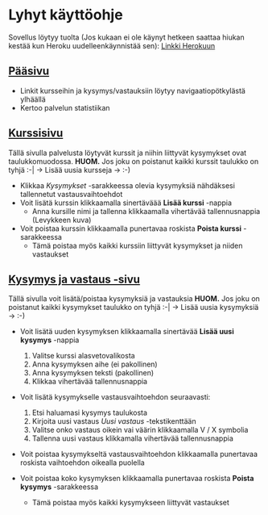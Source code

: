 # Lyhyt käyttöohje

Sovellus löytyy tuolta 
(Jos kukaan ei ole käynyt hetkeen saattaa hiukan kestää kun Heroku uudelleenkäynnistää sen):
[Linkki Herokuun](https://tikape-ht2.herokuapp.com/)

## [Pääsivu](https://tikape-ht2.herokuapp.com)

* Linkit kursseihin ja kysymys/vastauksiin löytyy navigaatiopötkylästä ylhäällä
* Kertoo palvelun statistiikan

## [Kurssisivu](https://tikape-ht2.herokuapp.com/kurssit)

Tällä sivulla palvelusta löytyvät kurssit ja niihin liittyvät kysymykset ovat taulukkomuodossa.
**HUOM.** Jos joku on poistanut kaikki kurssit taulukko on tyhjä :-| -> Lisää uusia kursseja -> :-)

* Klikkaa *Kysymykset* -sarakkeessa olevia kysymyksiä nähdäksesi tallennetut vastausvaihtoehdot
* Voit lisätä kurssin klikkaamalla sinertäväää **Lisää kurssi** -nappia
    * Anna kursille nimi ja tallenna klikkaamalla vihertävää tallennusnappia (Levykkeen kuva)
* Voit poistaa kurssin klikkaamalla punertavaa roskista **Poista kurssi** -sarakkeessa
    * Tämä poistaa myös kaikki kurssiin liittyvät kysymykset ja niiden vastaukset

##  [Kysymys ja vastaus -sivu](https://tikape-ht2.herokuapp.com/kysymykset)

Tällä sivulla voit lisätä/poistaa kysymyksiä ja vastauksia
**HUOM.** Jos joku on poistanut kaikki kysymykset taulukko on tyhjä :-| -> Lisää uusia kysymyksiä -> :-)

* Voit lisätä uuden kysymyksen klikkaamalla sinertävää **Lisää uusi kysymys** -nappia
    1. Valitse kurssi alasvetovalikosta
    1. Anna kysymyksen aihe (ei pakollinen)
    1. Anna kysymyksen teksti (pakollinen)
    1. Klikkaa vihertävää tallennusnappia

* Voit lisätä kysymykselle vastausvaihtoehdon seuraavasti:
    1. Etsi haluamasi kysymys taulukosta
    1. Kirjoita uusi vastaus *Uusi vastaus* -tekstikenttään
    1. Valitse onko vastaus oikein vai väärin klikkaamalla V / X symbolia
    1. Tallenna uusi vastaus klikkamalla vihertävää tallennusnappia

* Voit poistaa kysymykseltä vastausvaihtoehdon klikkaamalla punertavaa roskista vaihtoehdon oikealla puolella

* Voit poistaa koko kysymyksen klikkaamalla punertavaa roskista **Poista kysymys** -sarakkeessa
    * Tämä poistaa myös kaikki kysymykseen liittyvät vastaukset
 

